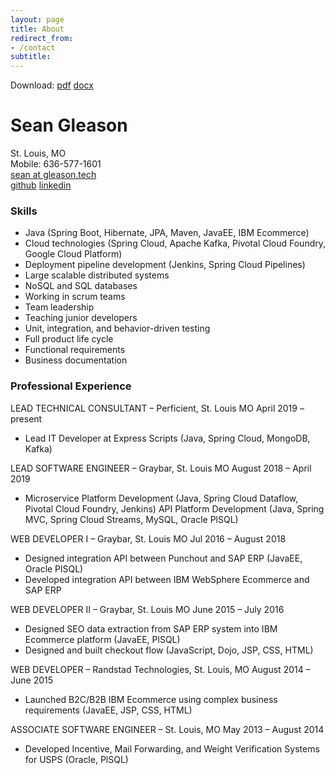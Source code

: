 ```yaml
---
layout: page
title: About
redirect_from:
- /contact
subtitle:
---
```


Download: [pdf](../resume/sean_gleason_resume.pdf) [docx](../resume/sean_gleason_resume.docx)

# Sean Gleason

St. Louis, MO\
Mobile: 636-577-1601\
[sean at gleason.tech](mailto:sean@gleason.tech)\
[github](https://github.com/gleasonsean) [linkedin](https://www.linkedin.com/in/sean-gleason-29441167)


### Skills
- Java (Spring Boot, Hibernate, JPA, Maven, JavaEE, IBM Ecommerce)
- Cloud technologies (Spring Cloud, Apache Kafka, Pivotal Cloud Foundry, Google Cloud Platform)
- Deployment pipeline development (Jenkins, Spring Cloud Pipelines)
- Large scalable distributed systems
- NoSQL and SQL databases
- Working in scrum teams
- Team leadership
- Teaching junior developers
- Unit, integration, and behavior-driven testing
- Full product life cycle
- Functional requirements
- Business documentation

### Professional Experience

LEAD TECHNICAL CONSULTANT – Perficient, St. Louis MO
April 2019 – present
- Lead IT Developer at Express Scripts (Java, Spring Cloud, MongoDB, Kafka)

LEAD SOFTWARE ENGINEER – Graybar, St. Louis MO
August 2018 – April 2019

- Microservice Platform Development (Java, Spring Cloud Dataflow, Pivotal Cloud Foundry, Jenkins)
API Platform Development (Java, Spring MVC, Spring Cloud Streams, MySQL, Oracle PlSQL)

WEB DEVELOPER I – Graybar, St. Louis MO
Jul 2016 – August 2018

- Designed integration API between Punchout and SAP ERP (JavaEE, Oracle PlSQL)
- Developed integration API between IBM WebSphere Ecommerce and SAP ERP

WEB DEVELOPER II – Graybar, St. Louis MO
June 2015 – July 2016

- Designed SEO data extraction from SAP ERP system into IBM Ecommerce platform (JavaEE, PlSQL)
- Designed and built checkout flow (JavaScript, Dojo, JSP, CSS, HTML)

WEB DEVELOPER – Randstad Technologies, St. Louis, MO
August 2014 – June 2015

- Launched B2C/B2B IBM Ecommerce using complex business requirements (JavaEE, JSP, CSS, HTML)

ASSOCIATE SOFTWARE ENGINEER – St. Louis, MO
May 2013 – August 2014

- Developed Incentive, Mail Forwarding, and Weight Verification Systems for USPS (Oracle, PlSQL)